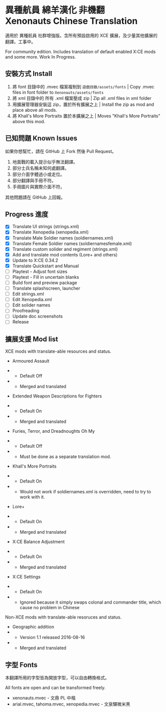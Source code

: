 # 異種航員 綿羊漢化 非機翻 <br> Xenonauts Chinese Translation #

適用於 異種航員 社群增強版。含所有預設啟用的 XCE 擴展，及少量其他擴展的翻譯。工事中。

For community edition. Includes translation of default enabled X:CE mods and some more. Work In Progress.

## 安裝方式 Install ##

1. 將 font 目錄中的 .mvec 檔案複制到 `遊戲目錄/assets/fonts` | Copy .mvec files in font folder to `Xenonauts/assets/fonts`
2. 將 xml 目錄中的 所有 .xml 檔案壓成 zip | Zip all .xml files in xml folder
3. 用擴展管理器安裝這 zip，置於所有擴展之上 | Install the zip as mod and place above all mods.
4. 將 Khall's More Portraits 置於本擴展之上 | Moves "Khall's More Portraits" above this mod.

## 已知問題 Known Issues ##

如果你想幫忙，請在 GitHub 上 Fork 然後 Pull Request。

1. 地面戰的載入提示似乎無法翻譯。
2. 部分士兵名稱未知何處翻譯。
3. 部分介面字體過小或走位。
4. 部分翻譯與手冊不符。
5. 手冊圖片與實際介面不符。

其他問題請在 GitHub 上回報。

## Progress 進度 ##

* [x] Translate UI strings (strings.xml)
* [x] Translate Xenopedia (xenopedia.xml)
* [x] Translate Male Soldier names (soldiernames.xml)
* [x] Translate Female Soldier names (soldiernamesfemale.xml)
* [x] Translate custom solider and regiment (strings.xml)
* [x] Add and translate mod contents (Lore+ and others)
* [x] Update to X:CE 0.34.2
* [x] Translate Quickstart and Manual
* [ ] Playtest - Adjust font sizes
* [ ] Playtest - Fill in uncertain blanks
* [ ] Build font and preview package
* [ ] Translate splashscreen, launcher
* [ ] Edit strings.xml
* [ ] Edit Xenopedia.xml
* [ ] Edit solider names
* [ ] Proofreading
* [ ] Update doc screenshots
* [ ] Release

## 擴展支援 Mod list ##

XCE mods with translate-able resources and status.

* Armoured Assault
* * Default Off
* * Merged and translated

* Extended Weapon Descriptions for Fighters
* * Default On
* * Merged and translated

* Furies, Terror, and Dreadnoughts Oh My
* * Default Off
* * Must be done as a separate translation mod.

* Khall's More Portraits
* * Default On
* * Would not work if soldiernames.xml is overridden, need to try to work with it.

* Lore+
* * Default On
* * Merged and translated

* X:CE Balance Adjustment
* * Default On
* * Merged and translated

* X:CE Settings
* * Default On
* * Ignored because it simply swaps colonal and commander title, which cause no problem in Chinese

Non-XCE mods with translate-able resoruces and status.

* Geographic addition
* * Version 1.1 released 2016-08-16
* * Merged and translated

## 字型 Fonts ##

本翻譯所用的字型皆為開放字型，可以自由轉換格式。

All fonts are open and can be transformed freely.

* xenonauts.mvec - 文鼎 PL 中楷
* arial.mvec, tahoma.mvec, xenopedia.mvec - 文泉驛微米黑